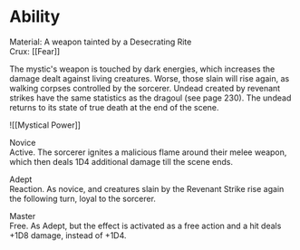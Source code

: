 # Ability
Material: A weapon tainted by a Desecrating Rite<br>Crux: [[Fear]]

The mystic's weapon is touched by dark energies, which increases the damage dealt against living creatures. Worse, those slain will rise again, as walking corpses controlled by the sorcerer. Undead created by revenant strikes have the same statistics as the dragoul (see page 230). The undead returns to its state of true death at the end of the scene.

![[Mystical Power]]

Novice<br>Active. The sorcerer ignites a malicious flame around their melee weapon, which then deals 1D4 additional damage till the scene ends.

Adept<br>Reaction. As novice, and creatures slain by the Revenant Strike rise again the following turn, loyal to the sorcerer.

Master<br>Free. As Adept, but the effect is activated as a free action and a hit deals +1D8 damage, instead of +1D4.